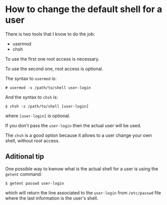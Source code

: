 # How to change the default shell for a user
There is two tools that I know to do the job:
- usermod
- chsh

To use the first one root access is necessary.

To use the second one, root access is optional.

The syntax to `usermod` is:

```
# usermod -s /path/to/shell user-login
```

And the syntax to `chsh` is:

```shell
$ chsh -s /path/to/shell [user-login]
```

where `[user-login]` is optional.

If you don't pass the `user-login` then the actual user will be used.

The `chsh` is a good option because it allows to a user change your own shell, without root access.

## Aditional tip
One possible way to kwnow what is the actual shell for a user is using the `getent` command:

```
$ getent passwd user-login
```

which will return the line associated to the `user-login` from `/etc/passwd` file where the last information is the user's shell.
